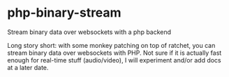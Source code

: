 # php-binary-stream
Stream binary data over websockets with a php backend

Long story short: with some monkey patching on top of ratchet, you can stream binary data over websockets with PHP. Not sure if it is actually fast enough for real-time stuff (audio/video), I will experiment and/or add docs at a later date.
